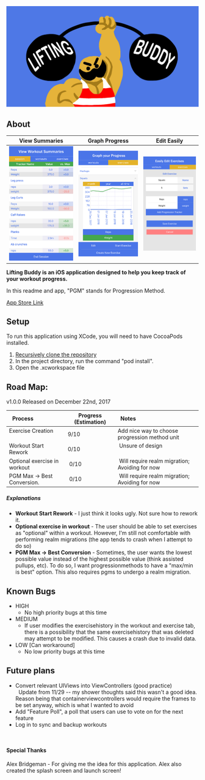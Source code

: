 
![BANNER](imgs/LiftingBuddyBanner.jpg)

## About

  View Summaries             |  Graph Progress              | Edit Easily
:---------------------------:|:----------------------------:|:----------------------------:
![Summary](imgs/Summary.jpg) | ![Graph](imgs/Graph.jpg)     | ![Edit](imgs/Edit.jpg)


<b>Lifting Buddy is an iOS application designed to help you keep track of your workout progress.</b>

In this readme and app, "PGM" stands for Progression Method.

[App Store Link](https://itunes.apple.com/us/app/lifting-buddy-workout-tracker/id1328144255?ls=1&mt=8)

## Setup

To run this application using XCode, you will need to have CocoaPods installed.

1. [Recursively clone the repository](https://stackoverflow.com/questions/3796927/how-to-git-clone-including-submodules)
1. In the project directory, run the command "pod install".
1. Open the .xcworkspace file

## Road Map:

v1.0.0 Released on December 22nd, 2017

| Process                      | Progress (Estimation) | Notes                                          |
|------------------------------|-----------------------|------------------------------------------------|
| Exercise Creation            | 9/10                  | Add nice way to choose progression method unit |
| Workout Start Rework         | 0/10                  | Unsure of design                               |
| Optional exercise in workout | 0/10                  | Will require realm migration; Avoiding for now |
| PGM Max -> Best Conversion.  | 0/10                  | Will require realm migration; Avoiding for now |

##### Explanations
* <b>Workout Start Rework</b> - I just think it looks ugly. Not sure how to rework it.
* <b>Optional exercise in workout</b> - The user should be able to set exercises as "optional" within a workout. However, I'm still not comfortable with performing realm migrations (the app tends to crash when I attempt to do so)
* <b>PGM Max -> Best Conversion</b> - Sometimes, the user wants the lowest possible value instead of the highest possible value (think assisted pullups, etc). To do so, I want progressionmethods to have a "max/min is best" option. This also requires pgms to undergo a realm migration.

## Known Bugs
* HIGH
	* No high priority bugs at this time 
* MEDIUM
	* If user modifies the exercisehistory in the workout and exercise tab, there is a possibility that the same exercisehistory that was deleted may attempt to be modified. This causes a crash due to invalid data.
* LOW [Can workaround]
	* No low priority bugs at this time

## Future plans
* Convert relevant UIViews into ViewControllers (good practice)<br>
   Update from 11/29 -- my shower thoughts said this wasn't a good idea. Reason being that containerviewcontrollers would require the frames to be set anyway, which is what I wanted to avoid<br>
* Add "Feature Poll", a poll that users can use to vote on for the next feature<br>
* Log in to sync and backup workouts

   
#### Special Thanks
Alex Bridgeman - For giving me the idea for this application. Alex also created the splash screen and launch screen!
   
